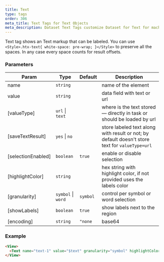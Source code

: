 ```yaml
---
title: Text
type: tags
order: 306
meta_title: Text Tags for Text Objects
meta_description: Dataset Text Tags customize Dataset for Text for machine learning and data science projects.
---
```


Text tag shows an Text markup that can be labeled.
You can use `<Style>.htx-text{ white-space: pre-wrap; }</Style>` to preserve all the spaces.
In any case every space counts for result offsets.

### Parameters

| Param | Type | Default | Description |
| --- | --- | --- | --- |
| name | <code>string</code> |  | name of the element |
| value | <code>string</code> |  | data field with text or url |
| [valueType] | <code>url</code> \| <code>text</code> |  | where is the text stored — directly in task or should be loaded by url |
| [saveTextResult] | <code>yes</code> \| <code>no</code> |  | store labeled text along with result or not; by default doesn't store text for `valueType=url` |
| [selectionEnabled] | <code>boolean</code> | <code>true</code> | enable or disable selection |
| [highlightColor] | <code>string</code> |  | hex string with highlight color, if not provided uses the labels color |
| [granularity] | <code>symbol</code> \| <code>word</code> | <code>symbol</code> | control per symbol or word selection |
| [showLabels] | <code>boolean</code> | <code>true</code> | show labels next to the region |
| [encoding] | <code>string</code> | <code>&quot;none|base64|base64unicode&quot;</code> | decode value from encoded string |

### Example
```html
<View>
  <Text name="text-1" value="$text" granularity="symbol" highlightColor="#ff0000" />
</View>
```
